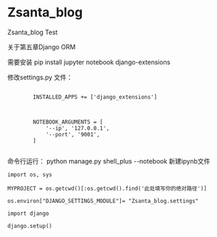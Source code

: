 # Zsanta_blog
Zsanta_blog Test

关于第五章Django ORM

需要安装 pip install jupyter notebook django-extensions

修改settings.py 文件：
   <p><code>
        INSTALLED_APPS += ['django_extensions']
   </p></code>
   <p><code>
        NOTEBOOK_ARGUMENTS = [
            '--ip', '127.0.0.1',
            '--port', '9001',
        ]
    </code></p>
命令行运行：
python manage.py shell_plus --notebook
新建ipynb文件
    <p><code>import os, sys</code><p>
    <p><code>MYPROJECT = os.getcwd()[:os.getcwd().find('此处填写你的绝对路径')]</code><p>
    <p><code>os.environ["DJANGO_SETTINGS_MODULE"]= "Zsanta_blog.settings"</code><p>
    <p><code>import django</code><p>
    <p><code>django.setup()</code><p>
